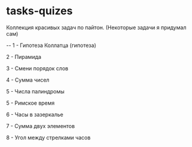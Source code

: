 # tasks-quizes
Коллекция красивых задач по пайтон.
(Некоторые задачи я придумал сам)

--
1 - Гипотеза Коллатца (гипотеза)

2 - Пирамида

3 - Смени порядок слов

4 - Сумма чисел

5 - Числа палиндромы

5 - Римское время

6 - Часы в зазеркалье

7 - Сумма двух элементов

8 - Угол между стрелками часов

